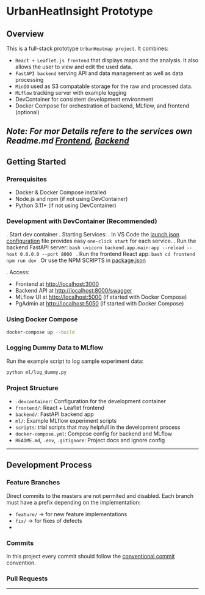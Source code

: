 # UrbanHeatInsight Prototype

## Overview

This is a full-stack prototype `UrbanHeatmap project`. It combines:

- `React + Leaflet.js frontend` that displays maps and the analysis. It also allows the user to view and edit the used data.
- `FastAPI backend` serving API and data management as well as data processing
- `MinIO` used as S3 compatable storage for the raw and processed data.
- `MLflow` tracking server with example logging
- DevContainer for consistent development environment
- Docker Compose for orchestration of backend, MLflow, and frontend (optional)

_Note: For mor Details refere to the services own Readme.md [Frontend](frontend/README.md), [Backend](backend/README.md)_
---

## Getting Started

### Prerequisites

- Docker & Docker Compose installed
- Node.js and npm (if not using DevContainer)
- Python 3.11+ (if not using DevContainer)

### Development with DevContainer (Recommended)
. Start dev container
. Starting Services:
   . In VS Code the [launch.json configuration](./.vscode/launch.json) file provides easy `one-click start` for each service.
   . Run the backend FastAPI server:
      ```bash
      uvicorn backend.app.main:app --reload --host 0.0.0.0 --port 8000
      ```
   . Run the frontend React app:
      ```bash
      cd frontend
      npm run dev
      ```
      Or use the NPM SCRIPTS in [package.json](./frontend/package.json)

. Access:
   - Frontend at [http://localhost:3000](http://localhost:3000)
   - Backend API at [http://localhost:8000/swagger](http://localhost:8000/swagger)
   - MLflow UI at [http://localhost:5000](http://localhost:5000) (if started with Docker Compose)
   - PgAdmin at [http://localhost:5050](http://localhost:5050) (if started with Docker Compose)

### Using Docker Compose

   ```bash
   docker-compose up --build
   ```

### Logging Dummy Data to MLflow

Run the example script to log sample experiment data:

```bash
python ml/log_dummy.py
```

### Project Structure
- `.devcontainer`: Configuration for the development container
- `frontend/`: React + Leaflet frontend
- `backend/`: FastAPI backend app
- `ml/`: Example MLflow experiment scripts
- `scripts`: trial scripts that may helpfull in the development process
- `docker-compose.yml`: Compose config for backend and MLflow
- `README.md`, `.env`, `.gitignore`: Project docs and ignore config

---

## Development Process

### Feature Branches

Direct commits to the masters are not permited and disabled.
Each branch must have a prefix depending on the implementation:
- `feature/`  ->     for new feature implementations
- `fix/`      ->     for fixes of defects
- 

### Commits

In this project every commit should follow the [conventional commit](https://www.conventionalcommits.org/en/v1.0.0/#summary) convention.

### Pull Requests



---
